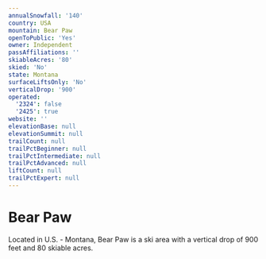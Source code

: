 ```yaml
---
annualSnowfall: '140'
country: USA
mountain: Bear Paw
openToPublic: 'Yes'
owner: Independent
passAffiliations: ''
skiableAcres: '80'
skied: 'No'
state: Montana
surfaceLiftsOnly: 'No'
verticalDrop: '900'
operated:
  '2324': false
  '2425': true
website: ''
elevationBase: null
elevationSummit: null
trailCount: null
trailPctBeginner: null
trailPctIntermediate: null
trailPctAdvanced: null
liftCount: null
trailPctExpert: null
---
```



# Bear Paw

Located in U.S. - Montana, Bear Paw is a ski area with a vertical drop of 900 feet and 80 skiable acres.

